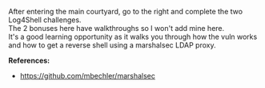 After entering the main courtyard, go to the right and complete the two Log4Shell challenges. \
The 2 bonuses here have walkthroughs so I won't add mine here. \
It's a good learning opportunity as it walks you through how the vuln works and how to get a reverse shell using a marshalsec LDAP proxy.

**References:**
- https://github.com/mbechler/marshalsec
